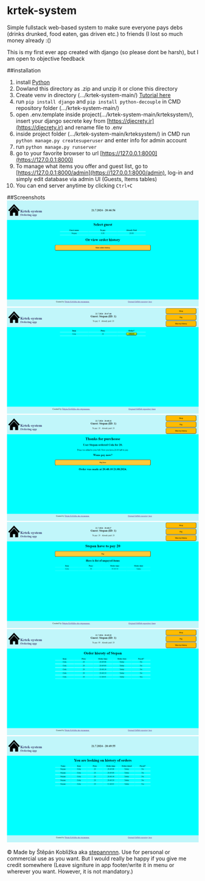 # krtek-system
Simple fullstack web-based system to make sure everyone pays debs (drinks drunked, food eaten, gas driven etc.) to friends (I lost so much money already :()

This is my first ever app created with django (so please dont be harsh), but I am open to objective feedback

##installation
1. install [Python](https://www.microsoft.com/store/productId/9NRWMJP3717K?ocid=pdpshare)
2. Dowland this directory as .zip and unzip it or clone this directory
3. Create venv in directory (.../krtek-system-main/) [Tutorial here](https://docs.python.org/3/tutorial/venv.html)
4. run `pip install django` and `pip install python-decouple` in CMD repository folder (.../krtek-system-main/)
5. open .env.template inside project(.../krtek-system-main/krteksystem/), insert your django secrete key from [https://djecrety.ir](https://djecrety.ir) and rename file to .env
6. inside project folder (.../krtek-system-main/krteksystem/) in CMD run `python manage.py createsuperuser` and enter info for admin account
7. run `python manage.py runserver`
8. go to your favorite browser to url [https://127.0.0.1:8000](https://127.0.0.1:8000)
9. To manage what items you offer and guest list, go to [https://127.0.0.1:8000/admin](https://127.0.0.1:8000/admin), log-in and simply edit database via admin UI (Guests, Items tables)
10. You can end server anytime by clicking `Ctrl+C`
    
##Screenshots
![Index](/screenshots/index.png "Index")
![Shop](/screenshots/shop.png "Shop")
![Order](/screenshots/order.png "Order")
![Pay](/screenshots/pay.png "Pay")
![Guest history](/screenshots/guest_history.png "Guest history")
![All history](/screenshots/all_history.png "All history")


© Made by Štěpán Kobližka aka [stepannnnn](https://github.com/stepannnnn/). Use for personal or commercial use as you want. But I would really be happy if you give me credit somewhere (Leave signiture in app footer/write it in menu or wherever you want. However, it is not mandatory.)
 